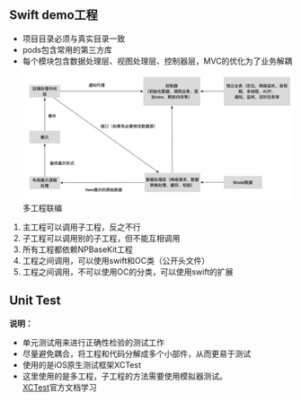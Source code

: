 
## Swift demo工程

* 项目目录必须与真实目录一致
* pods包含常用的第三方库
* 每个模块包含数据处理层、视图处理层、控制器层，MVC的优化为了业务解耦
![](design.png)
多工程联编  
1. 主工程可以调用子工程，反之不行
2. 子工程可以调用别的子工程，但不能互相调用
3. 所有工程都依赖NPBaseKit工程
4. 工程之间调用，可以使用swift和OC类（公开头文件）
5. 工程之间调用，不可以使用OC的分类，可以使用swift的扩展

## Unit Test
**说明：**

* 单元测试用来进行正确性检验的测试工作
* 尽量避免耦合，将工程和代码分解成多个小部件，从而更易于测试
* 使用的是iOS原生测试框架XCTest  
* 这里使用的是多工程，子工程的方法需要使用模拟器测试。  
[XCTest](https://developer.apple.com/documentation/xctest)官方文档学习